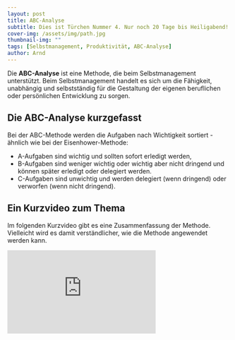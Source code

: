 ```yaml
---
layout: post
title: ABC-Analyse
subtitle: Dies ist Türchen Nummer 4. Nur noch 20 Tage bis Heiligabend!
cover-img: /assets/img/path.jpg
thumbnail-img: ""
tags: [Selbstmanagement, Produktivität, ABC-Analyse]
author: Arnd
---
```


Die **ABC-Analyse** ist eine Methode, die beim Selbstmanagement unterstützt. Beim Selbstmanagement handelt es sich um die Fähigkeit, unabhängig und selbstständig für die Gestaltung der eigenen beruflichen oder persönlichen Entwicklung zu sorgen.

## Die ABC-Analyse kurzgefasst

Bei der ABC-Methode werden die Aufgaben nach Wichtigkeit sortiert - ähnlich wie bei der Eisenhower-Methode: 

* A-Aufgaben sind wichtig und sollten sofort erledigt werden, 
* B-Aufgaben sind weniger wichtig oder wichtig aber nicht dringend und können später erledigt oder delegiert werden. 
* C-Aufgaben sind unwichtig und werden delegiert (wenn dringend) oder verworfen (wenn nicht dringend).

## Ein Kurzvideo zum Thema

Im folgenden Kurzvideo gibt es eine Zusammenfassung der Methode. Vielleicht wird es damit verständlicher, wie die Methode angewendet werden kann.

<iframe width="336" height="189" src="https://www.youtube.com/embed/Ynqj9T_F4zA?si=mJafFujGpis2J0-f" title="YouTube video player" frameborder="0" allow="accelerometer; autoplay; clipboard-write; encrypted-media; gyroscope; picture-in-picture; web-share" referrerpolicy="strict-origin-when-cross-origin" allowfullscreen></iframe>